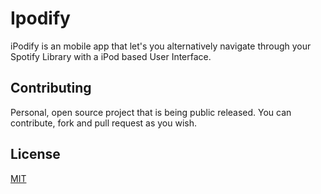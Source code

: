 # Ipodify

iPodify is an mobile app that let's you alternatively navigate through your Spotify Library with a iPod based User Interface.

## Contributing
Personal, open source project that is being public released. You can contribute, fork and pull request as you wish.

## License
[MIT](https://choosealicense.com/licenses/mit/)
